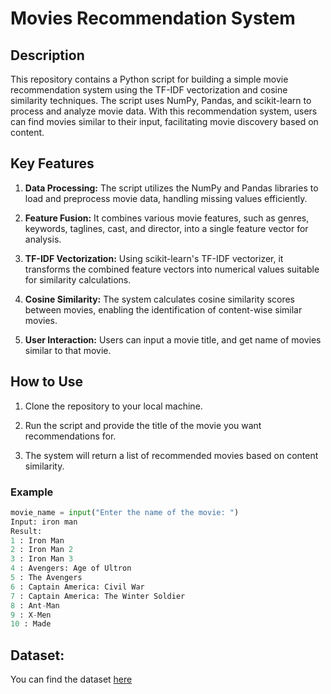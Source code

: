 # Movies Recommendation System

## Description

This repository contains a Python script for building a simple movie recommendation system using the TF-IDF vectorization and cosine similarity techniques. The script uses NumPy, Pandas, and scikit-learn to process and analyze movie data. With this recommendation system, users can find movies similar to their input, facilitating movie discovery based on content.

## Key Features

1. **Data Processing:** The script utilizes the NumPy and Pandas libraries to load and preprocess movie data, handling missing values efficiently.

2. **Feature Fusion:** It combines various movie features, such as genres, keywords, taglines, cast, and director, into a single feature vector for analysis.

3. **TF-IDF Vectorization:** Using scikit-learn's TF-IDF vectorizer, it transforms the combined feature vectors into numerical values suitable for similarity calculations.

4. **Cosine Similarity:** The system calculates cosine similarity scores between movies, enabling the identification of content-wise similar movies.

5. **User Interaction:** Users can input a movie title, and get name of movies similar to that movie.

## How to Use

1. Clone the repository to your local machine.

2. Run the script and provide the title of the movie you want recommendations for.

3. The system will return a list of recommended movies based on content similarity.

### Example

```python
movie_name = input("Enter the name of the movie: ")
Input: iron man
Result:
1 : Iron Man
2 : Iron Man 2
3 : Iron Man 3
4 : Avengers: Age of Ultron
5 : The Avengers
6 : Captain America: Civil War
7 : Captain America: The Winter Soldier
8 : Ant-Man
9 : X-Men
10 : Made

```

## Dataset:
You can find the dataset [here](https://drive.google.com/file/d/1WsJtJtbNXLfY4SwQxyJVD5yT_oTr_jyH/view?usp=share_link)